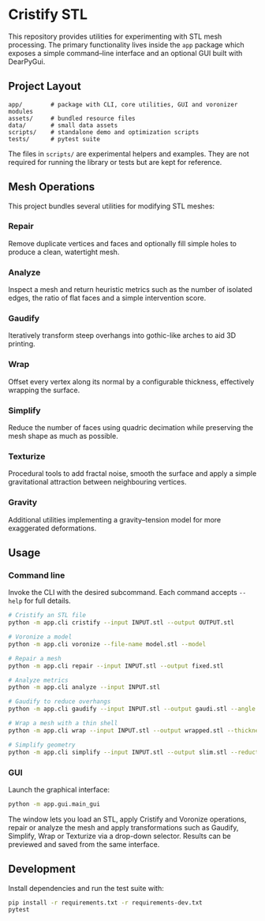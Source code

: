 # Cristify STL

This repository provides utilities for experimenting with STL mesh processing.  The
primary functionality lives inside the `app` package which exposes a simple
command–line interface and an optional GUI built with DearPyGui.

## Project Layout

```
app/        # package with CLI, core utilities, GUI and voronizer modules
assets/     # bundled resource files
data/       # small data assets
scripts/    # standalone demo and optimization scripts
tests/      # pytest suite
```

The files in `scripts/` are experimental helpers and examples.  They are not
required for running the library or tests but are kept for reference.

## Mesh Operations

This project bundles several utilities for modifying STL meshes:

### Repair

Remove duplicate vertices and faces and optionally fill simple holes to
produce a clean, watertight mesh.

### Analyze

Inspect a mesh and return heuristic metrics such as the number of isolated
edges, the ratio of flat faces and a simple intervention score.

### Gaudify

Iteratively transform steep overhangs into gothic-like arches to aid 3D
printing.

### Wrap

Offset every vertex along its normal by a configurable thickness, effectively
wrapping the surface.

### Simplify

Reduce the number of faces using quadric decimation while preserving the mesh
shape as much as possible.

### Texturize

Procedural tools to add fractal noise, smooth the surface and apply a simple
gravitational attraction between neighbouring vertices.

### Gravity

Additional utilities implementing a gravity–tension model for more exaggerated
deformations.

## Usage

### Command line

Invoke the CLI with the desired subcommand.  Each command accepts `--help`
for full details.

```bash
# Cristify an STL file
python -m app.cli cristify --input INPUT.stl --output OUTPUT.stl

# Voronize a model
python -m app.cli voronize --file-name model.stl --model

# Repair a mesh
python -m app.cli repair --input INPUT.stl --output fixed.stl

# Analyze metrics
python -m app.cli analyze --input INPUT.stl

# Gaudify to reduce overhangs
python -m app.cli gaudify --input INPUT.stl --output gaudi.stl --angle 45

# Wrap a mesh with a thin shell
python -m app.cli wrap --input INPUT.stl --output wrapped.stl --thickness 0.1

# Simplify geometry
python -m app.cli simplify --input INPUT.stl --output slim.stl --reduction 0.5
```

### GUI

Launch the graphical interface:

```bash
python -m app.gui.main_gui
```

The window lets you load an STL, apply Cristify and Voronize operations, repair
or analyze the mesh and apply transformations such as Gaudify, Simplify, Wrap or
Texturize via a drop-down selector.  Results can be previewed and saved from the
same interface.

## Development

Install dependencies and run the test suite with:

```bash
pip install -r requirements.txt -r requirements-dev.txt
pytest
```
